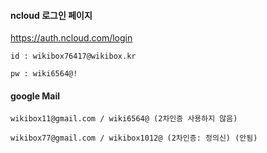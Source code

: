 #### ncloud 로그인 페이지

https://auth.ncloud.com/login

```
id : wikibox76417@wikibox.kr

pw : wiki6564@!
```


#### google Mail

```
wikibox11@gmail.com / wiki6564@ (2차인증 사용하지 않음)

wikibox77@gmail.com / wikibox1012@ (2차인증: 정의신) (안됨)
```


